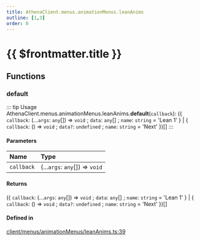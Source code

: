 ```yaml
---
title: AthenaClient.menus.animationMenus.leanAnims
outline: [1,3]
order: 0
---
```


# {{ $frontmatter.title }}


## Functions

### default

::: tip Usage
AthenaClient.menus.animationMenus.leanAnims.**default**(`callback`): ({ `callback`: (...`args`: `any`[]) => `void` ; `data`: `any`[] ; `name`: `string` = 'Lean 1' } \| { `callback`: () => `void` ; `data?`: `undefined` ; `name`: `string` = 'Next' })[]
:::

#### Parameters

| Name | Type |
| :------ | :------ |
| `callback` | (...`args`: `any`[]) => `void` |

#### Returns

({ `callback`: (...`args`: `any`[]) => `void` ; `data`: `any`[] ; `name`: `string` = 'Lean 1' } \| { `callback`: () => `void` ; `data?`: `undefined` ; `name`: `string` = 'Next' })[]

#### Defined in

[client/menus/animationMenus/leanAnims.ts:39](https://github.com/Stuyk/altv-athena/blob/e51302d/src/core/client/menus/animationMenus/leanAnims.ts#L39)
